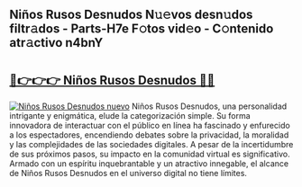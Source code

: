 ## Niños Rusos Desnudos N𝚞𝚎vos desn𝚞dos filtr𝚊dos - Parts-H7e F𝚘tos vid𝚎o - C𝚘ntenido atr𝚊ctivo n4bnY

# <h2><a href="http://mb8dne.tromn.icu/?c=Ni%c3%b1os+Rusos+Desnudos">🔗👉👉👉 Niños Rusos Desnudos 🔗🔗</a></h2>

[![Niños Rusos Desnudos nuevo](https://i.imgur.com/pEAQMta.gif)](http://mb8dne.tromn.icu/?c=Ni%c3%b1os+Rusos+Desnudos)
Niños Rusos Desnudos, una personalidad intrigante y enigmática, elude la categorización simple. Su forma innovadora de interactuar con el público en línea ha fascinado y enfurecido a los espectadores, encendiendo debates sobre la privacidad, la moralidad y las complejidades de las sociedades digitales. A pesar de la incertidumbre de sus próximos pasos, su impacto en la comunidad virtual es significativo. Armado con un espíritu inquebrantable y un atractivo innegable, el alcance de Niños Rusos Desnudos en el universo digital no tiene límites.
